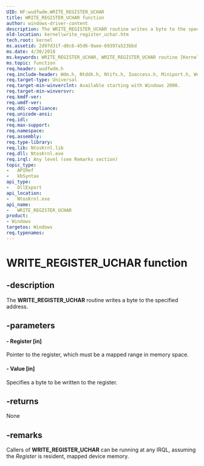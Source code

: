 ```yaml
---
UID: NF:wudfwdm.WRITE_REGISTER_UCHAR
title: WRITE_REGISTER_UCHAR function
author: windows-driver-content
description: The WRITE_REGISTER_UCHAR routine writes a byte to the specified address.
old-location: kernel\write_register_uchar.htm
tech.root: kernel
ms.assetid: 2d97d31f-d8c6-45d6-9aee-69397a523bbd
ms.date: 4/30/2018
ms.keywords: WRITE_REGISTER_UCHAR, WRITE_REGISTER_UCHAR routine [Kernel-Mode Driver Architecture], k103_052039f1-0f3c-4b4b-9061-ea92046f7167.xml, kernel.write_register_uchar, wdm/WRITE_REGISTER_UCHAR
ms.topic: function
req.header: wudfwdm.h
req.include-header: Wdm.h, Ntddk.h, Ntifs.h, Ioaccess.h, Miniport.h, Wudfwdm.h
req.target-type: Universal
req.target-min-winverclnt: Available starting with Windows 2000.
req.target-min-winversvr: 
req.kmdf-ver: 
req.umdf-ver: 
req.ddi-compliance: 
req.unicode-ansi: 
req.idl: 
req.max-support: 
req.namespace: 
req.assembly: 
req.type-library: 
req.lib: NtosKrnl.lib
req.dll: NtosKrnl.exe
req.irql: Any level (see Remarks section)
topic_type:
-	APIRef
-	kbSyntax
api_type:
-	DllExport
api_location:
-	NtosKrnl.exe
api_name:
-	WRITE_REGISTER_UCHAR
product:
- Windows
targetos: Windows
req.typenames: 
---
```


# WRITE_REGISTER_UCHAR function


## -description


The <b>WRITE_REGISTER_UCHAR</b> routine writes a byte to the specified address.


## -parameters




#### - Register [in]

Pointer to the register, which must be a mapped range in memory space.


#### - Value [in]

Specifies a byte to be written to the register. 


## -returns



None




## -remarks



Callers of <b>WRITE_REGISTER_UCHAR</b> can be running at any IRQL, assuming the <i>Register</i> is resident, mapped device memory.



